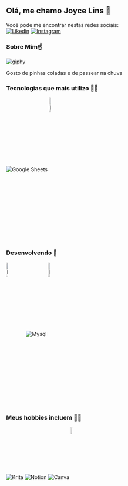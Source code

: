 ## Olá, me chamo Joyce Lins 🤝
Você pode me encontrar nestas redes sociais: <br/>
[![Likedin](https://img.shields.io/badge/LinkedIn-0077B5?style=for-the-badge&logo=linkedin&logoColor=white)](linkedin.com/in/joyce-l-817782140)
[![Instagram](https://img.shields.io/badge/Instagram-E4405F?style=for-the-badge&logo=instagram&logoColor=white)](https://www.instagram.com/joy.lp/)

### Sobre Mim☝️
![giphy](https://github.com/Joyce-lins/Joyce-lins/assets/108136461/a45607d6-bd45-415f-b8bb-355f010ddf33)

<p>Gosto de pinhas coladas e de passear na chuva</p>                             

### Tecnologias que mais utilizo 👩‍💻

<div style="display: inline_block">
<img align="center" alt="Google Sheets" src="https://img.shields.io/badge/Google%20Sheets-34A853?style=for-the-badge&logo=google-sheets&logoColor=white">
<img style="width: 10%" align="center" alt="Power BI" src="https://static.wixstatic.com/media/816c7d_254c0aab674c47538062e180a466f2ca~mv2.jpg/v1/fill/w_3321,h_917,al_c/816c7d_254c0aab674c47538062e180a466f2ca~mv2.jpg">
</div>

### Desenvolvendo 🎯
<div style="display: inline_block">

<img style="width: 10%" align="center" alt="Python" src="https://img.shields.io/badge/Python-3776AB?style=for-the-badge&logo=python&logoColor=white">
<img align="center" alt="Mysql" src="https://img.shields.io/badge/MySQL-00000F?style=for-the-badge&logo=mysql&logoColor=white">
<img style="width: 10%" align="center" alt="Inteligência artificial" src="https://www.grackledocs.com/wp-content/uploads/2023/08/1681038628chatgpt-icon-logo.png">

</div>

### Meus hobbies incluem 🧠💭
<div style="display: inline_block">
<img align="center" alt="Krita" src="https://img.shields.io/badge/Krita-203759?style=for-the-badge&logo=krita&logoColor=EEF37B">
<img align="center" alt="Notion" src="https://img.shields.io/badge/Notion-000000?style=for-the-badge&logo=notion&logoColor=white">
<img align="center" alt="Canva" src="https://img.shields.io/badge/Canva-%2300C4CC.svg?&style=for-the-badge&logo=Canva&logoColor=white">
<img style="width: 7%" align="center" alt="IPhotoshop" src="https://assets.website-files.com/5ee732bebd9839b494ff27cd/5eef857ac5443d6519886e5a_PS.png">
</div>




